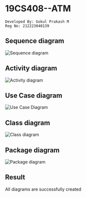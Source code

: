 # 19CS408--ATM

```
Developed By: Gokul Prakash M
Reg No: 212223040139
```
## Sequence diagram
![Sequence diagram](https://github.com/user-attachments/assets/848772aa-e8ed-408d-95fc-40a2b80bef75)

## Activity diagram
![Activity diagram](https://github.com/user-attachments/assets/c8174fa9-3839-47e1-a552-630c983284db)

## Use Case diagram
![Use Case Diagram](https://github.com/user-attachments/assets/23c8129c-8a84-404f-a6c3-38d67b7fc9ef)

## Class diagram
![Class diagram](https://github.com/user-attachments/assets/29f08880-b6bc-4a11-9a06-4b30b93a854a)

## Package diagram
![Package diagram](https://github.com/user-attachments/assets/7bf01bd0-8f93-48df-a048-bbed6d5dcf03)

## Result
All diagrams are successfully created 

